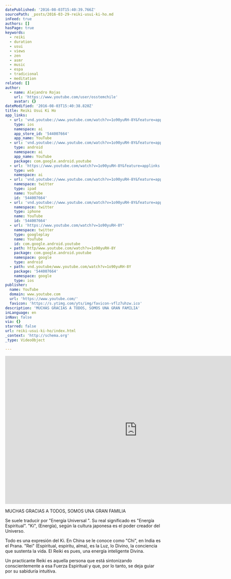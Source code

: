 ```yaml
---
datePublished: '2016-08-03T15:40:39.766Z'
sourcePath: _posts/2016-03-29-reiki-usui-ki-ho.md
inFeed: true
authors: []
hasPage: true
keywords:
  - reiki
  - duration
  - usui
  - views
  - zen
  - asmr
  - music
  - espa
  - tradicional
  - meditation
related: []
author:
  - name: Alejandro Rojas
    url: 'https://www.youtube.com/user/osstemchile'
    avatar: {}
dateModified: '2016-08-03T15:40:38.820Z'
title: Reiki Usui Ki Ho
app_links:
  - url: 'vnd.youtube://www.youtube.com/watch?v=1o90yuRH-8Y&feature=applinks'
    type: ios
    namespace: ai
    app_store_id: '544007664'
    app_name: YouTube
  - url: 'vnd.youtube://www.youtube.com/watch?v=1o90yuRH-8Y&feature=applinks'
    type: android
    namespace: ai
    app_name: YouTube
    package: com.google.android.youtube
  - url: 'https://www.youtube.com/watch?v=1o90yuRH-8Y&feature=applinks'
    type: web
    namespace: ai
  - url: 'vnd.youtube://www.youtube.com/watch?v=1o90yuRH-8Y&feature=applinks'
    namespace: twitter
    type: ipad
    name: YouTube
    id: '544007664'
  - url: 'vnd.youtube://www.youtube.com/watch?v=1o90yuRH-8Y&feature=applinks'
    namespace: twitter
    type: iphone
    name: YouTube
    id: '544007664'
  - url: 'https://www.youtube.com/watch?v=1o90yuRH-8Y'
    namespace: twitter
    type: googleplay
    name: YouTube
    id: com.google.android.youtube
  - path: http/www.youtube.com/watch?v=1o90yuRH-8Y
    package: com.google.android.youtube
    namespace: google
    type: android
  - path: vnd.youtube/www.youtube.com/watch?v=1o90yuRH-8Y
    package: '544007664'
    namespace: google
    type: ios
publisher:
  name: YouTube
  domain: www.youtube.com
  url: 'https://www.youtube.com/'
  favicon: 'https://s.ytimg.com/yts/img/favicon-vflz7uhzw.ico'
description: 'MUCHAS GRACIAS A TODOS, SOMOS UNA GRAN FAMILIA'
inLanguage: en
inNav: false
via: {}
starred: false
url: reiki-usui-ki-ho/index.html
_context: 'http://schema.org'
_type: VideoObject

---
```

<iframe src="https://cdn.embedly.com/widgets/media.html?src=https%3A%2F%2Fwww.youtube.com%2Fembed%2F1o90yuRH-8Y%3Ffeature%3Doembed&amp;url=https%3A%2F%2Fwww.youtube.com%2Fwatch%3Fv%3D1o90yuRH-8Y&amp;image=https%3A%2F%2Fi.ytimg.com%2Fvi%2F1o90yuRH-8Y%2Fhqdefault.jpg&amp;key=b7d04c9b404c499eba89ee7072e1c4f7&amp;type=text%2Fhtml&amp;schema=youtube" width="854" height="480" scrolling="no" frameborder="0" allowfullscreen="allowfullscreen" style=""></iframe>

MUCHAS GRACIAS A TODOS, SOMOS UNA GRAN FAMILIA

Se suele traducir por "Energía Universal ". Su real significado es "Energía Espiritual". "Ki", (Energía), según la cultura japonesa es el poder creador del Universo.

Todo es una expresión del Ki. En China se le conoce como "Chi", en India es el Prana. "Rei" (Espiritual, espiritu, alma), es la Luz, lo Divino, la conciencia que sustenta la vida. El Reiki es pues, una energía inteligente Divina.

Un practicante Reiki es aquella persona que está sintonizando conscientemente a esa Fuerza Espiritual y que, por lo tanto, se deja guiar por su sabiduría intuitiva.